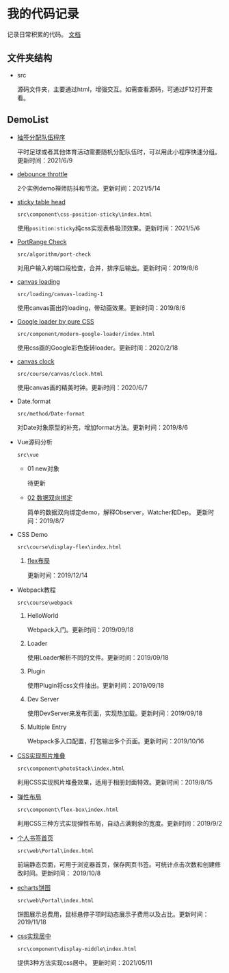 # 我的代码记录 #
记录日常积累的代码。
[文档](https://david-shi-1989.github.io/MyCodeSnippet/)

## 文件夹结构 ##
- src

    源码文件夹，主要通过html，增强交互。如需查看源码，可通过F12打开查看。

## DemoList ##
 - [抽签分配队伍程序](https://david-shi-1989.github.io/MyCodeSnippet/src/component/draw-lots/index.html)
   
    平时足球或者其他体育活动需要随机分配队伍时，可以用此小程序快速分组。更新时间：2021/6/9
    
 - [debounce throttle](https://david-shi-1989.github.io/MyCodeSnippet/gitbook/dist/js/debounce-throttle.html)
   
    2个实例demo禅师防抖和节流。更新时间：2021/5/14
    
 - [sticky table head](https://david-shi-1989.github.io/MyCodeSnippet/src/component/css-position-sticky/index.html)
   
    `src\component\css-position-sticky\index.html`
    
    使用`position:sticky`纯css实现表格吸顶效果。更新时间：2021/5/6

 - [PortRange Check](https://david-shi-1989.github.io/MyCodeSnippet/src/algorithm/port-check/index.html)
   
    `src/algorithm/port-check`
    
     对用户输入的端口段检查，合并，排序后输出。更新时间：2019/8/6

 - [canvas loading](https://david-shi-1989.github.io/MyCodeSnippet/src/component/canvas-loading-1/index.html)

    `src/loading/canvas-loading-1`
    
    使用canvas画出的loading，带动画效果。更新时间：2019/8/6

 - [Google loader by pure CSS](https://david-shi-1989.github.io/MyCodeSnippet/src/component/modern-google-loader/index.html)

    `src/component/modern-google-loader/index.html`
    
    使用css画的Google彩色旋转loader。更新时间：2020/2/18

 - [canvas clock](https://david-shi-1989.github.io/MyCodeSnippet/src/course/canvas/clock.html)

    `src/course/canvas/clock.html`
    
    使用canvas画的精美时钟。更新时间：2020/6/7

- Date.format
  
    `src/method/Date-format`

     对Date对象原型的补充，增加format方法。更新时间：2019/8/6
    
- Vue源码分析

    `src\vue`
  - 01 new对象

    待更新
  - [02 数据双向绑定](https://david-shi-1989.github.io/MyCodeSnippet/src/vue/%E6%BA%90%E7%A0%81%E5%88%86%E6%9E%90/02%E6%95%B0%E6%8D%AE%E5%8F%8C%E5%90%91%E7%BB%91%E5%AE%9A/index.html)
    
    简单的数据双向绑定demo，解释Observer，Watcher和Dep。 更新时间：2019/8/7

- CSS Demo

    `src\course\display-flex\index.html`
    1. [flex布局](https://david-shi-1989.github.io/MyCodeSnippet/src/course/display-flex/index.html)
      
        更新时间：2019/12/14

- Webpack教程
  
    `src\course\webpack`
    1. HelloWorld
      
        Webpack入门。更新时间：2019/09/18
    1. Loader

        使用Loader解析不同的文件。更新时间：2019/09/18
    1. Plugin

        使用Plugin将css文件抽出。更新时间：2019/09/18
    1. Dev Server

        使用DevServer来发布页面，实现热加载。更新时间：2019/09/18
    1. Multiple Entry

        Webpack多入口配置，打包输出多个页面。更新时间：2019/10/16

- [CSS实现照片堆叠](https://david-shi-1989.github.io/MyCodeSnippet/src/component/photoStack/index.html)

    `src\component\photoStack\index.html`

    利用CSS实现照片堆叠效果，适用于相册封面特效。更新时间：2019/8/15

- [弹性布局](https://david-shi-1989.github.io/MyCodeSnippet/src/component/flex-box/index.html)

    `src\component\flex-box\index.html`

    利用CSS三种方式实现弹性布局，自动占满剩余的宽度。更新时间：2019/9/2
    
- [个人书签首页](https://david-shi-1989.github.io/MyCodeSnippet/src/web/Portal/index.html)

    `src\web\Portal\index.html`

    前端静态页面，可用于浏览器首页，保存网页书签。可统计点击次数和创建修改时间。更新时间： 2019/10/8

- [echarts饼图](https://david-shi-1989.github.io/MyCodeSnippet/src/component/echarts/index.html)

    `src\web\Portal\index.html`

    饼图展示总费用，鼠标悬停子项时动态展示子费用以及占比。更新时间： 2019/11/18
    
- [css实现居中](https://david-shi-1989.github.io/MyCodeSnippet/src/component/display-middle/index.html)

    `src\component\display-middle\index.html`

    提供3种方法实现css居中。 更新时间：2021/05/11